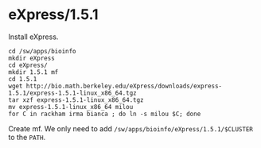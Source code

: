 eXpress/1.5.1
=============

Install eXpress.

    cd /sw/apps/bioinfo
    mkdir eXpress
    cd eXpress/
    mkdir 1.5.1 mf
    cd 1.5.1
    wget http://bio.math.berkeley.edu/eXpress/downloads/express-1.5.1/express-1.5.1-linux_x86_64.tgz
    tar xzf express-1.5.1-linux_x86_64.tgz 
    mv express-1.5.1-linux_x86_64 milou
    for C in rackham irma bianca ; do ln -s milou $C; done

Create mf.  We only need to add `/sw/apps/bioinfo/eXpress/1.5.1/$CLUSTER` to the `PATH`.

